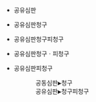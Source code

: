 - 공유심판
- 공유심판청구
- 공유심판청구피청구
- 공유심판청구ㆍ피청구
- 공유심판피청구

    <pre>
        공동심판▶청구
        공유심판▶청구피청구
    </pre>

